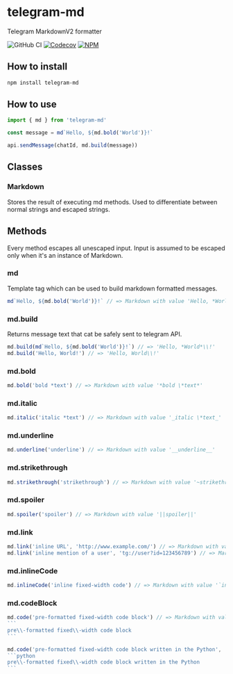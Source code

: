# telegram-md

Telegram MarkdownV2 formatter

![GitHub CI](https://img.shields.io/github/actions/workflow/status/vlad-yakovlev/telegram-md/ci.yml?branch=main&label=github-ci)
[![Codecov](https://img.shields.io/codecov/c/github/vlad-yakovlev/telegram-md/main)](https://codecov.io/gh/vlad-yakovlev/telegram-md)
[![NPM](https://img.shields.io/npm/v/telegram-md)](https://www.npmjs.org/package/telegram-md)

## How to install

```sh
npm install telegram-md
```

## How to use

```ts
import { md } from 'telegram-md'

const message = md`Hello, ${md.bold('World')}!`

api.sendMessage(chatId, md.build(message))
```

## Classes

### Markdown

Stores the result of executing md methods. Used to differentiate between normal strings and escaped strings.

## Methods

Every method escapes all unescaped input. Input is assumed to be escaped only when it's an instance of Markdown.

### md

Template tag which can be used to build markdown formatted messages.

```ts
md`Hello, ${md.bold('World')}!` // => Markdown with value 'Hello, *World*\\!'
```

### md.build

Returns message text that cat be safely sent to telegram API.

```ts
md.build(md`Hello, ${md.bold('World')}!`) // => 'Hello, *World*\\!'
md.build('Hello, World!') // => 'Hello, World\\!'
```

### md.bold

```ts
md.bold('bold *text') // => Markdown with value '*bold \*text*'
```

### md.italic

```ts
md.italic('italic *text') // => Markdown with value '_italic \*text_'
```

### md.underline

```ts
md.underline('underline') // => Markdown with value '__underline__'
```

### md.strikethrough

```ts
md.strikethrough('strikethrough') // => Markdown with value '~strikethrough~'
```

### md.spoiler

```ts
md.spoiler('spoiler') // => Markdown with value '||spoiler||'
```

### md.link

```ts
md.link('inline URL', 'http://www.example.com/') // => Markdown with value '[inline URL](http://www\\.example\\.com/)'
md.link('inline mention of a user', 'tg://user?id=123456789') // => Markdown with value '[inline mention of a user](tg://user?id\\=123456789)'
```

### md.inlineCode

```ts
md.inlineCode('inline fixed-width code') // => Markdown with value '`inline fixed\\-width code`'
```

### md.codeBlock

````ts
md.code('pre-formatted fixed-width code block') // => Markdown with value
```
pre\\-formatted fixed\\-width code block
```
````

````ts
md.code('pre-formatted fixed-width code block written in the Python', 'python') // => Markdown with value
```python
pre\\-formatted fixed\\-width code block written in the Python
```
````
